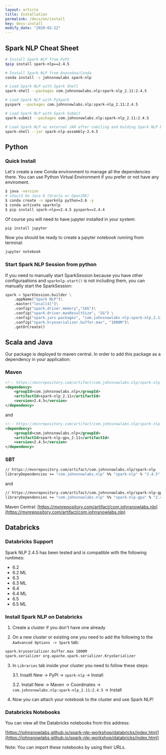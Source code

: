 ```yaml
---
layout: article
title: Installation
permalink: /docs/en/install
key: docs-install
modify_date: "2020-02-22"
---
```


## Spark NLP Cheat Sheet

```bash
# Install Spark NLP from PyPI
$pip install spark-nlp==2.4.5

# Install Spark NLP from Anacodna/Conda
conda install -c johnsnowlabs spark-nlp

# Load Spark NLP with Spark Shell
spark-shell --packages com.johnsnowlabs.nlp:spark-nlp_2.11:2.4.5

# Load Spark NLP with PySpark
pyspark --packages com.johnsnowlabs.nlp:spark-nlp_2.11:2.4.5

# Load Spark NLP with Spark Submit
spark-submit --packages com.johnsnowlabs.nlp:spark-nlp_2.11:2.4.5

# Load Spark NLP as external JAR after comiling and bulding Spark NLP by `sbt assembly`
spark-shell --jar spark-nlp-assembly-2.4.5
```

## Python

### Quick Install

Let's create a new Conda environment to manage all the dependencies there. You can use Python Virtual Environment if you prefer or not have any enviroment.

```bash
$ java -version
# should be Java 8 (Oracle or OpenJDK)
$ conda create -n sparknlp python=3.6 -y
$ conda activate sparknlp
$ pip install spark-nlp==2.4.5 pyspark==2.4.4
```

Of course you will need to have jupyter installed in your system:

```bash
pip install jupyter
```

Now you should be ready to create a jupyter notebook running from terminal:

```bash
jupyter notebook
```

### Start Spark NLP Session from python

If you need to manually start SparkSession because you have other configuraations and `sparknlp.start()` is not including them, you can manually start the SparkSession:

```python
spark = SparkSession.builder \
    .appName("Spark NLP")\
    .master("local[4]")\
    .config("spark.driver.memory","16G")\
    .config("spark.driver.maxResultSize", "2G") \
    .config("spark.jars.packages", "com.johnsnowlabs.nlp:spark-nlp_2.11:2.4.5")\
    .config("spark.kryoserializer.buffer.max", "1000M")\
    .getOrCreate()
```

## Scala and Java

Our package is deployed to maven central. In order to add this package
as a dependency in your application:

### Maven

```xml
<!-- https://mvnrepository.com/artifact/com.johnsnowlabs.nlp/spark-nlp -->
<dependency>
    <groupId>com.johnsnowlabs.nlp</groupId>
    <artifactId>spark-nlp_2.11</artifactId>
    <version>2.4.5</version>
</dependency>
```

and

```xml
<!-- https://mvnrepository.com/artifact/com.johnsnowlabs.nlp/spark-nlp-gpu -->
<dependency>
    <groupId>com.johnsnowlabs.nlp</groupId>
    <artifactId>spark-nlp-gpu_2.11</artifactId>
    <version>2.4.5</version>
</dependency>
```

### SBT

```bash
// https://mvnrepository.com/artifact/com.johnsnowlabs.nlp/spark-nlp
libraryDependencies += "com.johnsnowlabs.nlp" %% "spark-nlp" % "2.4.5"
```

and

```bash
// https://mvnrepository.com/artifact/com.johnsnowlabs.nlp/spark-nlp-gpu
libraryDependencies += "com.johnsnowlabs.nlp" %% "spark-nlp-gpu" % "2.4.5"
```

Maven Central: [https://mvnrepository.com/artifact/com.johnsnowlabs.nlp](https://mvnrepository.com/artifact/com.johnsnowlabs.nlp)

## Databricks

### Databricks Support

Spark NLP 2.4.5 has been tested and is compatible with the following runtimes:

* 6.2
* 6.2 ML
* 6.3
* 6.3 ML
* 6.4
* 6.4 ML
* 6.5
* 6.5 ML

### Install Spark NLP on Databricks

1. Create a cluster if you don't have one already

2. On a new cluster or existing one you need to add the following to the `Aadvanced Options -> Spark` tab:

```bash
spark.kryoserializer.buffer.max 1000M
spark.serializer org.apache.spark.serializer.KryoSerializer
```

3. In `Libraries` tab inside your cluster you need to follow these steps:

    3.1. Insatll New -> PyPI -> `spark-nlp` -> Install

    3.2. Install New -> Maven -> Coordinates -> `com.johnsnowlabs.nlp:spark-nlp_2.11:2.4.5` -> Install

4. Now you can attach your notebook to the cluster and use Spark NLP!

### Databricks Notebooks

You can view all the Databricks notebooks from this address:

[https://johnsnowlabs.github.io/spark-nlp-workshop/databricks/index.html](https://johnsnowlabs.github.io/spark-nlp-workshop/databricks/index.html)

Note: You can import these notebooks by using their URLs.
